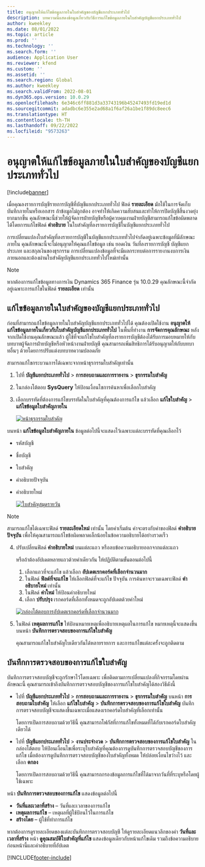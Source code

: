 ```yaml
---
title: อนุญาตให้แก้ไขข้อมูลภายในใบสำคัญของบัญชีแยกประเภททั่วไป
description: บทความนี้แสดงข้อมูลเกี่ยวกับวิธีการแก้ไขข้อมูลภายในใบสำคัญบัญชีแยกประเภททั่วไป
author: kweekley
ms.date: 08/01/2022
ms.topic: article
ms.prod: ''
ms.technology: ''
ms.search.form: ''
audience: Application User
ms.reviewer: kfend
ms.custom: ''
ms.assetid: ''
ms.search.region: Global
ms.author: kweekley
ms.search.validFrom: 2022-08-01
ms.dyn365.ops.version: 10.0.29
ms.openlocfilehash: 6e346c6ff881d3a33743196b45247493fd19ed1d
ms.sourcegitcommit: adadbc6e355e2ad68a1f6af26a1be1f89dc8eec6
ms.translationtype: HT
ms.contentlocale: th-TH
ms.lasthandoff: 09/22/2022
ms.locfileid: "9573263"
---
```

# <a name="allow-edits-to-internal-data-on-general-ledger-vouchers"></a>อนุญาตให้แก้ไขข้อมูลภายในใบสำคัญของบัญชีแยกประเภททั่วไป

[!include[banner](../includes/banner.md)]


เมื่อคุณลงรายการบัญชีรายการบัญชีที่บัญชีแยกประเภททั่วไป ฟิลด์ **รายละเอียด** มักใช้ในการจัดเก็บบันทึกภายในหรือเอกสาร ถ้าข้อมูลไม่ถูกต้อง อาจทําให้เกิดความสับสนและทําให้การปิดบัญชีสิ้นงวดยุ่งยากมากขึ้น คุณลักษณะนี้ช่วยให้ผู้จัดการฝ่ายบัญชีหรือผู้ควบคุมงานฝ่ายบัญชีสามารถแก้ไขข้อผิดพลาดได้โดยการแก้ไขฟิลด์ **คำอธิบาย** ในใบสำคัญที่ลงรายการบัญชีในบัญชีแยกประเภททั่วไป

การเปลี่ยนแปลงใบสำคัญที่ลงรายการบัญชีในบัญชีแยกประเภททั่วไปจํากัดอยู่เฉพาะข้อมูลที่มีลักษณะภายใน คุณลักษณะนี้จะไม่อนุญาตให้คุณแก้ไขข้อมูล เช่น ยอดเงิน วันที่ลงรายการบัญชี บัญชีแยกประเภท และสกุลเงินของธุรกรรม การเปลี่ยนแปลงข้อมูลที่จะมีผลกระทบต่อการรายงานงบการเงินภายนอกและต้องผ่านใบสำคัญบัญชีแยกประเภททั่วไปใหม่เท่านั้น

> [!NOTE]
> หากต้องการแก้ไขข้อมูลทางการเงิน Dynamics 365 Finance รุ่น 10.0.29 คุณลักษณะนี้จํากัดอยู่เฉพาะการแก้ไขในฟิลด์ **รายละเอียด** เท่านั้น

## <a name="edit-internal-data-on-general-ledger-vouchers"></a>แก้ไขข้อมูลภายในใบสำคัญของบัญชีแยกประเภททั่วไป

ก่อนที่สามารถแก้ไขข้อมูลภายในใบสำคัญบัญชีแยกประเภททั่วไปได้ คุณต้องเปิดใช้งาน **อนุญาตให้แก้ไขข้อมูลภายในเกี่ยวกับใบสำคัญบัญชีแยกประเภททั่วไป** ในพื้นที่ทำงาน **การจัดการคุณลักษณะ**
หลังจากเปิดใช้งานคุณลักษณะแล้ว ผู้ใช้ที่จะแก้ไขใบสำคัญที่ลงรายการบัญชีต้องได้รับการมอบหมายให้กับบทบาทผู้จัดการฝ่ายบัญชีหรือหัวหน้างานฝ่ายบัญชี คุณสามารถเพิ่มสิทธิการได้รับอนุญาตให้กับบทบาทอื่นๆ ด้วยโดยการปรับแต่งบทบาทความปลอดภัย

สามารถแก้ไขกระบวนการได้เฉพาะจากหน้าธุรกรรมใบสำคัญเท่านั้น

1. ไปที่ **บัญชีแยกประเภททั่วไป** > **การสอบถามและการรายงาน** > **ธุรกรรมใบสำคัญ**
2. ในกล่องโต้ตอบ **SysQuery** ให้ป้อนเงื่อนไขการค้นหาเพื่อเลือกใบสำคัญ
3. เลือกบรรทัดที่ต้องการแก้ไขบรรทัดในใบสำคัญที่คุณต้องการแก้ไข แล้วเลือก **แก้ไขใบสำคัญ** > **แก้ไขข้อมูลใบสำคัญภายใน**

    [![หน้าธุรกรรมใบสำคัญ](./media/voucher-transactions-page.png)](./media/voucher-transactions-page.png)
    
บนหน้า **แก้ไขข้อมูลใบสำคัญภายใน** ข้อมูลต่อไปนี้จะแสดงไว้เฉพาะแต่ละบรรทัดที่คุณเลือกไว้
  
  - รหัสบัญชี
  - ชื่อบัญชี
  - ใบสำคัญ
  - คำอธิบายปัจจุบัน
  - คำอธิบายใหม่

    [![ใบสำคัญสมุดรายวัน](./media/edit-internal-voucher-data.png)](./media/edit-internal-voucher-data.png)
    
> [!NOTE]
> สามารถแก้ไขได้เฉพาะฟิลด์ **รายละเอียดใหม่** เท่านั้น โดยค่าเริ่มต้น ค่าจะตรงกับค่าของฟิลด์ **คำอธิบายปัจจุบัน** เพื่อให้คุณสามารถแก้ไขข้อผิดพลาดเล็กน้อยในข้อความอธิบายได้อย่างรวดเร็ว

4. ปรับเปลี่ยนฟิลด์ **คำอธิบายใหม่** บนแต่ละแถว หรือลบข้อความอธิบายออกจากแต่ละแถว

   หรือถ้าต้องอัปเดตหลายแถวด้วยค่าเดียวกัน ให้ปฏิบัติตามขั้นตอนต่อไปนี้

      1. เลือกแถวที่จะแก้ไข แล้วเลือก **อัปเดตเรกคอร์ดที่เลือกจำนวนมาก**
      2. ในฟิลด์ **ฟิลด์ที่จะแก้ไข** ให้เลือกฟิลด์ที่จะแก้ไข ปัจจุบัน การค้นหาจะรวมเฉพาะฟิลด์ **คำอธิบายใหม่** เท่านั้น
      3. ในฟิลด์ **ค่าใหม่** ให้ป้อนคำอธิบายใหม่
      4. เลือก **ปรับปรุง** เรกคอร์ดที่เลือกทั้งหมดจะถูกอัปเดตด้วยค่าใหม่

      [![กล่องโต้ตอบการอัปเดตเรกคอร์ดที่เลือกจำนวนมาก](./media/bulk-update-selected-records.png)](./media/bulk-update-selected-records.png)
    
5. ในฟิลด์ **เหตุผลการแก้ไข** ให้ป้อนหมายเหตุเพื่ออธิบายเหตุผลในการแก้ไข หมายเหตุนี้จะแสดงขึ้นบนหน้า **บันทึกการตรวจสอบของการแก้ไขใบสำคัญ**

   คุณสามารถแก้ไขใบสำคัญใบเดียวกันได้หลายรายการ และการแก้ไขแต่ละครั้งจะถูกติดตาม

## <a name="audit-trail-of-voucher-edits"></a>บันทึกการตรวจสอบของการแก้ไขใบสำคัญ

บันทึกการตรวจสอบบัญชีจะถูกรักษาไว้โดยเฉพาะ เพื่อติดตามการเปลี่ยนแปลงที่กิจกรรมโดยผ่านลักษณะนี้ คุณสามารถเข้าถึงบันทึกการตรวจสอบบัญชีของการแก้ไขใบสำคัญได้สองวิธีดังนี้

  - ไปที่ **บัญชีแยกประเภททั่วไป** > **การสอบถามและการรายงาน** > **ธุรกรรมใบสำคัญ** บนหน้า **การสอบถามใบสำคัญ** ให้เลือก **แก้ไขใบสำคัญ** > **บันทึกการตรวจสอบของการแก้ไขใบสำคัญ** บันทึกการตรวจสอบบัญชีจะแสดงขึ้นเฉพาะเมื่อแสดงเรกคอร์ดใบสำคัญที่เลือกเท่านั้น 
   
    โดยการเปิดการสอบถามด้วยวิธีนี้ คุณสามารถโฟกัสที่การแก้ไขทั้งหมดที่ได้กับเรกคอร์ดใบสำคัญเดียวได้
  
  - ไปที่ **บัญชีแยกประเภททั่วไป** > **งานประจำงวด** > **บันทึกการตรวจสอบของการแก้ไขใบสำคัญ** ในกล่องโต้ตอบ ให้ป้อนเงื่อนไขเพื่อระบุใบสำคัญที่คุณต้องการดูบันทึกการตรวจสอบบัญชีของการแก้ไข เมื่อต้องการดูบันทึกการตรวจสอบบัญชีของใบสำคัญทั้งหมด ให้ปล่อยเงื่อนไขว่างไว้ และเลือก **ตกลง** 
    
    โดยการเปิดการสอบถามด้วยวิธีนี้ คุณสามารถกรองข้อมูลการแก้ไขที่ได้มาจากวันที่ที่ระบุหรือโดยผู้ใช้เฉพาะ

หน้า **บันทึกการตรวจสอบของการแก้ไข** แสดงข้อมูลต่อไปนี้

- **วันที่และเวลาที่สร้าง** – วันที่และเวลาของการแก้ไข
- **เหตุผลการแก้ไข** – เหตุผลที่ผู้ใช้ป้อนไว้ในการแก้ไข
- **สร้างโดย** – ผู้ใช้ที่ทำการแก้ไข

หากต้องการดูรายละเอียดของแต่ละบันทึกการตรวจสอบบัญชี ให้ดูรายละเอียดแนวลึกของค่า **วันที่และเวลาที่สร้าง** หน้า **ดูคุณสมบัติใบสำคัญที่แก้ไข** แสดงข้อมูลเดียวกับหน้าแก้ไขเดิม รวมถึงข้อความอธิบายก่อนหน้านี้และคำอธิบายที่อัปเดต


[!INCLUDE[footer-include](../../includes/footer-banner.md)]
